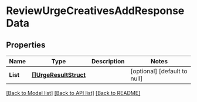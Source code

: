 # ReviewUrgeCreativesAddResponseData

## Properties
Name | Type | Description | Notes
------------ | ------------- | ------------- | -------------
**List** | [**[]UrgeResultStruct**](urge_result_struct.md) |  | [optional] [default to null]

[[Back to Model list]](../README.md#documentation-for-models) [[Back to API list]](../README.md#documentation-for-api-endpoints) [[Back to README]](../README.md)


